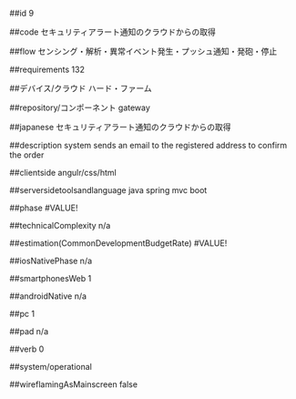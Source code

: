 ##id
9

##code
セキュリティアラート通知のクラウドからの取得

##flow
センシング・解析・異常イベント発生・プッシュ通知・発砲・停止

##requirements
132

##デバイス/クラウド
ハード・ファーム

##repository/コンポーネント
gateway

##japanese
セキュリティアラート通知のクラウドからの取得

##description
system sends an email to the registered address to confirm the order

##clientside
angulr/css/html

##serversidetoolsandlanguage
java spring mvc boot

##phase
#VALUE!

##technicalComplexity
n/a

##estimation(CommonDevelopmentBudgetRate)
#VALUE!

##iosNativePhase
n/a

##smartphonesWeb
1

##androidNative
n/a

##pc
1

##pad
n/a

##verb
0

##system/operational


##wireflamingAsMainscreen
false